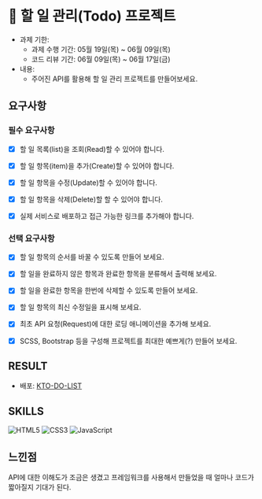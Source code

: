 # 📌 할 일 관리(Todo) 프로젝트

- 과제 기한:
  - 과제 수행 기간: 05월 19일(목) ~ 06월 09일(목)
  - 코드 리뷰 기간: 06월 09일(목) ~ 06월 17일(금)
- 내용:
  - 주어진 API를 활용해 할 일 관리 프로젝트를 만들어보세요.

## 요구사항

### 필수 요구사항

- [x] 할 일 목록(list)을 조회(Read)할 수 있어야 합니다.

- [x] 할 일 항목(item)을 추가(Create)할 수 있어야 합니다.

- [x] 할 일 항목을 수정(Update)할 수 있어야 합니다.

- [x] 할 일 항목을 삭제(Delete)할 할 수 있어야 합니다.

- [x] 실제 서비스로 배포하고 접근 가능한 링크를 추가해야 합니다.

### 선택 요구사항

- [x] 할 일 항목의 순서를 바꿀 수 있도록 만들어 보세요.

- [x] 할 일을 완료하지 않은 항목과 완료한 항목을 분류해서 출력해 보세요.

- [x] 할 일을 완료한 항목을 한번에 삭제할 수 있도록 만들어 보세요.

- [x] 할 일 항목의 최신 수정일을 표시해 보세요.

- [x] 최초 API 요청(Request)에 대한 로딩 애니메이션을 추가해 보세요.

- [x] SCSS, Bootstrap 등을 구성해 프로젝트를 최대한 예쁘게(?) 만들어 보세요.

## RESULT

- 배포: [KTO-DO-LIST](https://unique-kashata-2b8ed0.netlify.app/)

## SKILLS

![HTML5](https://img.shields.io/badge/-HTML5-E34F26?style=flat-square&logo=html5&logoColor=white)
![CSS3](https://img.shields.io/badge/-CSS3-1572B6?style=flat-square&logo=css3)
![JavaScript](https://img.shields.io/badge/-JavaScript-yellow?style=flat-square&logo=javascript)

## 느낀점

API에 대한 이해도가 조금은 생겼고 프레임워크를 사용해서 만들었을 때 얼마나 코드가 짧아질지 기대가 된다.